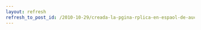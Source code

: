 ```yaml
---
layout: refresh
refresh_to_post_id: /2010-10-29/creada-la-pgina-rplica-en-espaol-de-auctex-para-gnu-emacs
---
```

